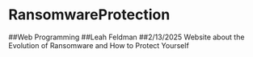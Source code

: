 # RansomwareProtection
##Web Programming
##Leah Feldman
##2/13/2025
Website about the Evolution of Ransomware and How to Protect Yourself
